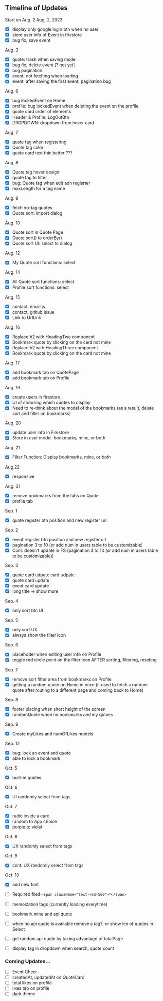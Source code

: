 ## Timeline of Updates

Start on Aug. 2
Aug. 2, 2023

- [x] display only google login btn when no user
- [x] store user info of Event in firestore
- [x] bug fix, save event

Aug. 3

- [x] quote: trash when saving mode
- [x] bug fix, delete event [? not yet]
- [x] bug pagination
- [x] event: not fetching when loading
- [x] event: after saving the first event, paginatino bug

Aug. 6

- [x] bug lockedEvent on Home
- [x] profile: bug lockedEvent when deleting the event on the profile
- [x] quote card order of elements
- [x] Header & Profile: LogOutBtn
- [x] DROPDOWN: dropdown from hover card

Aug. 7

- [x] quote tag when registering
- [x] Quote tag color
- [x] quote card text thin better ???

Aug. 8

- [x] Quote tag hover design
- [x] quote tag to filter
- [x] bug: Quote tag when edit adn regisrter
- [x] maxLength for a tag name

Aug. 9

- [x] fetch no-tag quotes
- [x] Quote sort: import dialog

Aug. 10

- [x] Quote sort in Quote Page
- [x] Quote sort() to orderBy()
- [x] Quote sort UI: select to dialog

Aug. 12

- [x] My Quote sort functions: select

Aug. 14

- [x] All Quote sort functions: select
- [x] Profile sort functions: select

Aug. 15

- [x] contact, email.js
- [x] contact, github issue
- [x] Link to UrlLink

Aug. 16

- [x] Replace h2 with HeadingTwo component
- [x] Bookmark quote by clicking on the card not mine
- [x] Replace h2 with HeadingThree component
- [x] Bookmark quote by clicking on the card not mine

Aug. 17

- [x] add bookmark tab on QuotePage
- [x] add bookmark tab on Profile

Aug. 19

- [x] create users in firestore
- [x] UI of choosing which quotes to display
- [x] Need to re-think about the model of the bookmarks (as a result, delete sort and filter on bookmarks)

Aug. 20

- [x] update user info in Firestore
- [x] Store in user model: bookmarks, mine, or both

Aug. 21

- [x] Filter Function: Display bookmarks, mine, or both

Aug.22

- [x] responsive

Aug. 31

- [x] remove bookmarks from the tabs on Quote
- [x] profile tab

Sep. 1

- [x] quote register btn position and new register url

Sep. 2

- [x] event register btn position and new register url
- [x] pagination 3 to 10 (or add num in users table to be customizable)
- [x] Cont. doesn't update in FS (pagination 3 to 10 (or add num in users table to be customizable))

Sep. 3

- [x] quote card udpate card udpate
- [x] quote card update
- [x] event card update
- [x] long title -> show more

Sep. 4

- [x] only sort btn UI

Sep. 5

- [x] only sort UX
- [x] always show the filter icon

Sep. 6

- [x] placehoder when editing user info on Profile
- [x] toggle red circle point on the filter icon AFTER sorting, filtering, reseting

Sep. 7

- [x] remove sort filter area from bookmarks on Profile
- [x] getting a random quote on Home in once (it used to fetch a random quote after routing to a different page and coming back to Home)

Sep. 8

- [x] footer placing when short height of the screen
- [x] randomQuote when no bookmarks and my qutoes

Sep. 9

- [x] Create myLikes and numOfLikes models

Sep. 12

- [x] bug: lock an event and quote
- [x] able to lock a bookmark

Oct. 5

- [x] built-in quotes

Oct. 6

- [x] UI randomly select from tags

Oct. 7

- [x] radio inside a card
- [x] random to App choice
- [x] purple to violet

Oct. 8

- [x] UX randomly select from tags

Oct. 9

- [x] cont. UX randomly select from tags

Oct. 10
- [x] add new font
- [ ] Required filed `<span className="text-red-500">*</span>`

- [ ] memoization tags (currently loading everytime)
- [ ] bookmark mine and api quote
- [ ]  when no api quote is available remove a tag?, or show len of quotes in Select
- [ ]  get random api quote by taking advantage of totalPage 
- [ ]  display tag in dropdown when search, quote count

### Coming Updates...

- [ ] Event Cheer
- [ ] createdAt, updatedAt on QuoteCard
- [ ] total likes on profile
- [ ] likes tab on profile
- [ ] dark theme
